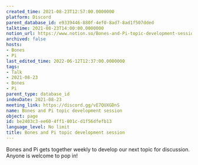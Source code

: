 ```yaml
---
created_time: 2021-08-23T12:57:00.0000000
platform: Discord
parent_database_id: e9339446-880f-4ef0-8ad7-8ad1f507dded
talktime: 2021-08-23T14:00:00.0000000
notion_url: https://www.notion.so/Bones-and-Pi-topic-development-session-be2403c3ee604ff1801cd1f56dfefb13
archived: false
hosts:
- Bones
- Pi
last_edited_time: 2022-06-12T12:37:00.0000000
tags:
- Talk
- 2021-08-23
- Bones
- Pi
parent_type: database_id
indexDate: 2021-08-23
meeting_link: https://discord.gg/vE7QUXGDnS
name: Bones and Pi topic development session
object: page
id: be2403c3-ee60-4ff1-801c-d1f56dfefb13
language_level: No limit
title: Bones and Pi topic development session
---
```


Bones and Pi gets together weekly to develop our next topic for discussion.
Anyone is welcome to pop in!










